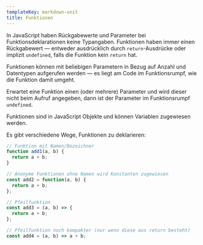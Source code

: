 ```yaml
---
templateKey: markdown-unit
title: Funktionen
---
```


In JavaScript haben Rückgabewerte und Parameter bei Funktionsdeklarationen keine Typangaben.
Funktionen haben immer einen Rückgabewert &mdash; entweder ausdrücklich durch `return`-Ausdrücke
oder implizit `undefined`, falls die Funktion kein `return` hat.

Funktionen können mit beliebigen Parametern in Bezug auf Anzahl und Datentypen aufgerufen werden
&mdash; es liegt am Code im Funktionsrumpf, wie die Funktion damit umgeht.

Erwartet eine Funktion einen (oder mehrere) Parameter und wird dieser nicht beim Aufruf angegeben,
dann ist der Parameter im Funktionsrumpf `undefined`.

Funktionen sind in JavaScript Objekte und können Variablen zugewiesen werden.

Es gibt verschiedene Wege, Funktionen zu deklarieren:

```js
// Funktion mit Namen/Bezeichner
function add1(a, b) {
  return a + b;
}

// Anonyme Funktionen ohne Namen wird Konstanten zugewiesen
const add2 = function(a, b) {
  return a + b;
};

// Pfeilfunktion
const add3 = (a, b) => {
  return a + b;
};

// Pfeilfunktion noch kompakter (nur wenn diese aus return besteht)
const add4 = (a, b) => a + b;
```
